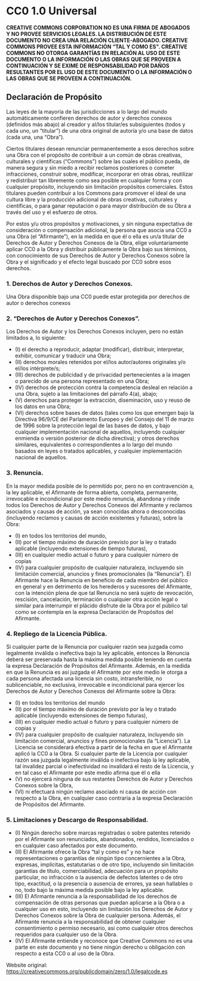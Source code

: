 # CC0 1.0 Universal

**CREATIVE COMMONS CORPORATION NO ES UNA FIRMA DE ABOGADOS Y NO PROVEE SERVICIOS LEGALES. LA DISTRIBUCIÓN DE ESTE DOCUMENTO NO CREA UNA RELACIÓN CLIENTE-ABOGADO. 
CREATIVE COMMONS PROVEE ESTA INFORMACIÓN “TAL Y COMO ES". CREATIVE COMMONS NO OTORGA GARANTÍAS EN RELACIÓN AL USO DE ESTE DOCUMENTO O LA INFORMACIÓN O LAS OBRAS 
QUE SE PROVEEN A CONTINUACIÓN Y SE EXIME DE RESPONSABILIDAD POR DAÑOS RESULTANTES POR EL USO DE ESTE DOCUMENTO O LA INFORMACIÓN O LAS OBRAS QUE SE PROVEEN A 
CONTINUACIÓN.**

## Declaración de Propósito 

Las leyes de la mayoría de las jurisdicciones a lo largo del mundo automáticamente confieren derechos de autor y derechos conexos (definidos más abajo) 
al creador y al/los titular/es subsiguientes (todos y cada uno, un “titular”) de una obra original de autoría y/o una base de datos (cada una, una “Obra”).

Ciertos titulares desean renunciar permanentemente a esos derechos sobre una Obra con el propósito de contribuir a un común de obras creativas, culturales y científicas (“Commons”) sobre las cuales el público pueda, de manera segura y sin miedo a recibir reclamos posteriores o cometer infracciones, construir sobre, modificar, incorporar en otras obras, reutilizar y redistribuir tan libremente como sea posible en cualquier forma y con cualquier propósito, incluyendo sin limitación propósitos comerciales. Estos titulares pueden contribuir a los Commons para promover el ideal de una cultura libre y la producción adicional de obras creativas, culturales y científicas, o para ganar reputación o para mayor distribución de su Obra a través del uso y el esfuerzo de otros.

Por estos y/u otros propósitos y motivaciones, y sin ninguna expectativa de consideración o compensación adicional, la persona que asocia una CC0 a una Obra (el “Afirmante”), en la medida en que él o ella es un/a titular de Derechos de Autor y Derechos Conexos de la Obra, elige voluntariamente aplicar CC0 a la Obra y distribuir públicamente la Obra bajo sus términos, con conocimiento de sus Derechos de Autor y Derechos Conexos sobre la Obra y el significado y el efecto legal buscado por CC0 sobre esos derechos.

### 1. **Derechos de Autor y Derechos Conexos.** 

Una Obra disponible bajo una CC0 puede estar protegida por derechos de autor o derechos conexos 

### 2. **“Derechos de Autor y Derechos Conexos”**. 
Los Derechos de Autor y los Derechos Conexos incluyen, pero no están limitados a, lo siguiente:

* (I) el derecho a reproducir, adaptar (modificar), distribuir, interpretar, exhibir, comunicar y traducir una Obra;
* (II) derechos morales retenidos por el/los autor/autores originales y/o el/los intérprete/s;
* (III) derechos de publicidad y de privacidad pertenecientes a la imagen o parecido de una persona representado en una Obra;
* (IV) derechos de protección contra la competencia desleal en relación a una Obra, sujeto a las limitaciones del párrafo 4(a), abajo;
* (V) derechos para proteger la extracción, diseminación, uso y reuso de los datos en una Obra;
* (VI) derechos sobre bases de datos (tales como los que emergen bajo la Directiva 96/9/CE del Parlamento Europeo y del Consejo del 11 de marzo de 1996 sobre la protección legal de las bases de datos, y bajo cualquier implementación nacional de aquellos, incluyendo cualquier enmienda o versión posterior de dicha directiva); y otros derechos similares, equivalentes o correspondientes a lo largo del mundo basados en leyes o tratados aplicables, y cualquier implementación nacional de aquellos.

### 3. **Renuncia.** 

En la mayor medida posible de lo permitido por, pero no en contravención a, la ley aplicable, el Afirmante de forma abierta, completa, permanente, irrevocable e incondicional por este medio renuncia, abandona y rinde todos los Derechos de Autor y Derechos Conexos del Afirmante y reclamos asociados y causas de acción, ya sean conocidas ahora o desconocidas (incluyendo reclamos y causas de acción existentes y futuras), sobre la Obra:

* (I) en todos los territorios del mundo, 
* (II) por el tiempo máximo de duración previsto por la ley o tratado aplicable (incluyendo extensiones de tiempo futuras), 
* (III) en cualquier medio actual o futuro y para cualquier número de copias 
* (IV) para cualquier propósito de cualquier naturaleza, incluyendo sin limitación comercial, anuncios y fines promocionales (la “Renuncia”). El Afirmante hace la Renuncia en beneficio de cada miembro del público en general y en detrimento de los herederos y sucesores del Afirmante, con la intención plena de que tal Renuncia no será sujeto de revocación, rescisión, cancelación, terminación o cualquier otra acción legal o similar para interrumpir el plácido disfrute de la Obra por el público tal como se contempla en la expresa Declaración de Propósitos del Afirmante.

### 4. **Repliego de la Licencia Pública.** 

Si cualquier parte de la Renuncia por cualquier razón sea juzgada como legalmente inválida o inefectiva bajo la ley aplicable, entonces la Renuncia deberá ser preservada hasta la máxima medida posible teniendo en cuenta la expresa Declaración de Propósitos del Afirmante. Además, en la medida en que la Renuncia es así juzgada el Afirmante por este medio le otorga a cada persona afectada una licencia sin costo, intransferible, no sublicenciable, no exclusiva, irrevocable e incondicional para ejercer los Derechos de Autor y Derechos Conexos del Afirmante sobre la Obra:
* (I) en todos los territorios del mundo
* (II) por el tiempo máximo de duración previsto por la ley o tratado aplicable (incluyendo extensiones de tiempo futuras), 
* (III) en cualquier medio actual o futuro y para cualquier número de copias y 
* (IV) para cualquier propósito de cualquier naturaleza, incluyendo sin limitación comercial, anuncios y fines promocionales (la “Licencia”). La Licencia se considerará efectiva a partir de la fecha en que el Afirmante aplicó la CC0 a la Obra. Si cualquier parte de la Licencia por cualquier razón sea juzgada legalmente inválida o inefectiva bajo la ley aplicable, tal invalidez parcial o inefectividad no invalidará el resto de la Licencia, y en tal caso el Afirmante por este medio afirma que él o ella 
* (V) no ejercerá ninguna de sus restantes Derechos de Autor y Derechos Conexos sobre la Obra, 
* (VI) ni efectuará ningún reclamo asociado ni causa de acción con respecto a la Obra, en cualquier caso contraria a la expresa Declaración de Propósitos del Afirmante.                                                 

### 5. **Limitaciones y Descargo de Responsabilidad.**

* (I) Ningún derecho sobre marcas registradas o sobre patentes retenido por el Afirmante son renunciados, abandonados, rendidos, licenciados o en cualquier caso afectados por este documento.
* (II) El Afirmante ofrece la Obra “tal y como es” y no hace representaciones o garantías de ningún tipo concernientes a la Obra, expresas, implícitas, estatutarias o de otro tipo, incluyendo sin limitación garantías de título, comerciabilidad, adecuación para un propósito particular, no infracción o la ausencia de defectos latentes o de otro tipo, exactitud, o la presencia o ausencia de errores, ya sean hallables o no, todo bajo la máxima medida posible bajo la ley aplicable.
* (III) El Afirmante renuncia a la responsabilidad de los derechos de compensación de otras personas que puedan aplicarse a la Obra o a cualquier uso en esto, incluyendo sin limitación los Derechos de Autor y Derechos Conexos sobre la Obra de cualquier persona. Además, el Afirmante renuncia a la responsabilidad de obtener cualquier consentimiento o permiso necesario, así como cualquier otros derechos requeridos para cualquier uso de la Obra.
* (IV) El Afirmante entiende y reconoce que Creative Commons no es una parte en este documento y no tiene ningún derecho u obligación con respecto a esta CC0 o al uso de la Obra.

Website original: https://creativecommons.org/publicdomain/zero/1.0/legalcode.es


